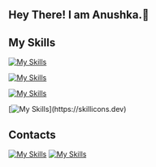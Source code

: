 ## Hey There! I am Anushka.👋
## My Skills
  [![My Skills](https://skillicons.dev/icons?i=html,css,js,bootstrap)](https://skillicons.dev)

  
  [![My Skills](https://skillicons.dev/icons?i=git,github)](https://skillicons.dev)


  [![My Skills](https://skillicons.dev/icons?i=firebase,sqlite,mysql)](https://skillicons.dev)

  
  [![My Skills](https://skillicons.dev/icons?i=android,kotlin,java,python,c,cpp,)](https://skillicons.dev)

  

 

## Contacts
  [![My Skills](https://skillicons.dev/icons?i=linkedin)](https://www.linkedin.com/in/vaishnav-wakchaure)
  [![My Skills](https://skillicons.dev/icons?i=gmail)](https://mailto:vaishnav.wakchaure@gmail.com)

<!--
**AnushkaK20/AnushkaK20** is a ✨ _special_ ✨ repository because its `README.md` (this file) appears on your GitHub profile.

Here are some ideas to get you started:

- 🔭 I’m currently working on ...
- 🌱 I’m currently learning ...
- 👯 I’m looking to collaborate on ...
- 🤔 I’m looking for help with ...
- 💬 Ask me about ...
- 📫 How to reach me: ...
- 😄 Pronouns: ...
- ⚡ Fun fact: ...
-->
